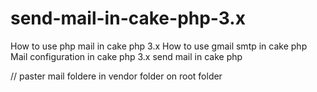 # send-mail-in-cake-php-3.x
How to use php mail in cake php 3.x
How to use gmail smtp in cake php
Mail configuration in cake php 3.x
send mail in cake php

//  paster mail foldere in vendor folder on root folder


